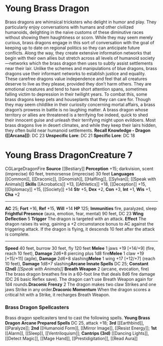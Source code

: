 ﻿---
ac: '25'
alignment: CG
all_resistance: null
burrow_speed: '30'
charisma: '+2'
climb_speed: null
constitution: '+3'
creature_ability:
- Breath Weapon
- Draconic Frenzy
- Draconic Momentum
- Frightful Presence
- Wing Deflection
creature_family: '[[DATABASE/monsterfamily/Dragon, Brass|Dragon, Brass]]'
description: "Brass dragons are whimsical tricksters who delight in humor and play.\
  \ They particularly enjoy conversations with humans and other civilized humanoids,\
  \ delighting in the naive customs of these diminutive races without showing them\
  \ haughtiness or scorn. While they may seem merely curious, brass dragons engage\
  \ in this sort of conversation with the goal of keeping up to date on regional politics\
  \ so they can anticipate future conflicts. Along the way, they create extensive\
  \ information networks that begin with their own allies but stretch across all levels\
  \ of humanoid society\u2014networks which the brass dragon then uses to subtly assist\
  \ settlements near their lair. Unlike the schemes and manipulations of blue dragons,\
  \ brass dragons use their informant networks to establish justice and equality.<br/><br/>\
  \ These carefree dragons value independence and feel that all creatures deserve\
  \ to live as they please, provided they don\u2019t harm others. They are emotional\
  \ creatures and tend to have short attention spans, sometimes falling victim to\
  \ depression in their twilight years. To combat this, some brass dragons keep pets\
  \ and houseplants that they can care for.<br/><br/> Though they may seem childlike\
  \ in their curiosity concerning mortal affairs, a brass dragon\u2019s prowess in\
  \ battle is no laughing matter. A brass dragon whose territory or allies are threatened\
  \ is a terrifying foe indeed, quick to shed their innocent guise and unleash their\
  \ terrifying might upon evildoers.<br/><br/> Most brass dragons live in desert climates,\
  \ and while they keep their lairs hidden, they often build near humanoid settlements.<br/><br/><b><u>Recall\
  \ Knowledge - Dragon</u> ( [[DATABASE/skill/Arcana|Arcana]] )</b>: DC 23<br/><b><u>Unspecific\
  \ Lore</u></b>: DC 21<br/><b><u>Specific Lore</u></b>: DC 18"
dexterity: '+2'
element: Fire
fly_speed: '120'
fortitude: '+16'
hardness: null
hp: '125'
id: '142'
immunity:
- fire
- paralyzed
- sleep
intelligence: '+1'
land_speed: '40'
language:
- '[[DATABASE/language/Common|Common]]'
- '[[DATABASE/language/Draconic|Draconic]]'
- '[[DATABASE/language/Gnomish|Gnomish]]'
- '[[DATABASE/language/Halfling|Halfling]]'
- '[[DATABASE/language/Sylvan|Sylvan]] ; [[DATABASE/spell/Speak with Animals|speak
  with animals]]'
level: '7'
max_speed: '120'
name: Young Brass Dragon
perception: '+15'
rarity: Common
reflex: '+15'
resistance: null
rus_type_level: null
school: null
sense:
- darkvision
- scent (imprecise) 60 feet
- tremorsense (imprecise) 30 feet
size: Large
skill:
- '[[DATABASE/skill/Acrobatics|Acrobatics]] +13'
- '[[DATABASE/skill/Athletics|Athletics]] +18'
- '[[DATABASE/skill/Deception|Deception]] +15'
- '[[DATABASE/skill/Diplomacy|Diplomacy]] +15'
- '[[DATABASE/skill/Society|Society]] +14'
source: '[[DATABASE/source/Bestiary|Bestiary]]'
speed:
- 40 feet
- burrow 30 feet
- fly 120 feet
spell:
- '[[DATABASE/spell/Speak with Animals|Speak with Animals]]'
strength: '+5'
strength_req: '5'
strongest_save:
- Fortitude
swim_speed: null
trait:
- '[[DATABASE/trait/Dragon|Dragon]]'
- '[[DATABASE/trait/Fire|Fire]]'
type: Creature
vision: Darkvision
weakest_save:
- Will
weakness: null
will: '+14'
wisdom: '+1'

---
# Young Brass Dragon

Brass dragons are whimsical tricksters who delight in humor and play. They particularly enjoy conversations with humans and other civilized humanoids, delighting in the naive customs of these diminutive races without showing them haughtiness or scorn. While they may seem merely curious, brass dragons engage in this sort of conversation with the goal of keeping up to date on regional politics so they can anticipate future conflicts. Along the way, they create extensive information networks that begin with their own allies but stretch across all levels of humanoid society—networks which the brass dragon then uses to subtly assist settlements near their lair. Unlike the schemes and manipulations of blue dragons, brass dragons use their informant networks to establish justice and equality.
 These carefree dragons value independence and feel that all creatures deserve to live as they please, provided they don’t harm others. They are emotional creatures and tend to have short attention spans, sometimes falling victim to depression in their twilight years. To combat this, some brass dragons keep pets and houseplants that they can care for.
 Though they may seem childlike in their curiosity concerning mortal affairs, a brass dragon’s prowess in battle is no laughing matter. A brass dragon whose territory or allies are threatened is a terrifying foe indeed, quick to shed their innocent guise and unleash their terrifying might upon evildoers.
 Most brass dragons live in desert climates, and while they keep their lairs hidden, they often build near humanoid settlements.
**Recall Knowledge - Dragon ([[Arcana]])**: DC 23
**Unspecific Lore**: DC 21
**Specific Lore**: DC 18

# Young Brass Dragon<span class="item-type">Creature 7</span>

<span class="trait-alignment item-trait">CG</span><span class="trait-size item-trait">Large</span><span class="item-trait">Dragon</span><span class="item-trait">Fire</span>
**Source** [[Bestiary]]
**Perception** +15; darkvision, scent (imprecise) 60 feet, tremorsense (imprecise) 30 feet
**Languages** [[Common]], [[Draconic]], [[Gnomish]], [[Halfling]], [[Sylvan]]; [[Speak with Animals]]
**Skills** [[Acrobatics]] +13, [[Athletics]] +18, [[Deception]] +15, [[Diplomacy]] +15, [[Society]] +14
**Str** +5, **Dex** +2, **Con** +3, **Int** +1, **Wis** +1, **Cha** +2

---
**AC** 25; **Fort** +16, **Ref** +15, **Will** +14
**HP** 125; **Immunities** fire, paralyzed, sleep
<span class="in-box-ability">**Frightful Presence** (aura, emotion, fear, mental) 90 feet, DC 23</span><span class="in-box-ability"> **Wing Deflection** <span class="action-icon">5</span> **Trigger** The dragon is targeted with an attack. **Effect** The dragon raises its wing, gaining a +2 circumstance bonus to AC against the triggering attack. If the dragon is flying, it descends 10 feet after the attack is complete.</span>

---
**Speed** 40 feet, burrow 30 feet, fly 120 feet
<span class="in-box-ability">**Melee** <span class="action-icon">1</span> jaws +19 [+14/+9] (fire, reach 10 feet), **Damage** 2d6+8 piercing plus 1d8 fire</span><span class="in-box-ability">**Melee** <span class="action-icon">1</span> claw +19 [+15/+11] (agile), **Damage** 2d6+8 slashing</span><span class="in-box-ability">**Melee** <span class="action-icon">1</span> wing +17 [+12/+7] (reach 10 feet), **Damage** 1d8+7 slashing</span>**Arcane Innate Spells** DC 25; **Constant** **(2nd)** _[[Speak with Animals]]_
<span class="in-box-ability">**Breath Weapon** <span class="action-icon">2</span> (arcane, evocation, fire) The brass dragon breathes fire in a 60-foot line that deals 8d6 fire damage (DC 26 basic Reflex save). The dragon can’t use Breath Weapon again for 1d4 rounds.</span><span class="in-box-ability">**Draconic Frenzy** <span class="action-icon">2</span> The dragon makes two claw Strikes and one jaws Strike in any order.</span><span class="in-box-ability">**Draconic Momentum** When the dragon scores a critical hit with a Strike, it recharges Breath Weapon.</span>

###  Brass Dragon Spellcasters

Brass dragon spellcasters tend to cast the following spells.
**Young Brass Dragon**
**Arcane Prepared Spells** DC 25, attack +18; **3rd** [[Earthbind]], [[Paralyze]]; **2nd** [[Humanoid Form]], [[Mirror Image]], [[Resist Energy]]; **1st** [[Alarm]], [[Sleep]], [[Ventriloquism]]; **Cantrips (3rd)** [[Dancing Lights]], [[Detect Magic]], [[Mage Hand]], [[Prestidigitation]], [[Read Aura]]